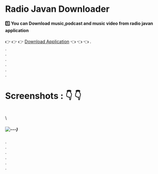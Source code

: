 # Radio Javan Downloader
#### :one: You can Download music,podcast and music video from radio javan application


:point_right: :point_right: :point_right: [Download Application](https://github.com/alitabatabaei1381/RJ-Downloader/blob/master/app/release/app-release.apk) :point_left: :point_left: :point_left:
. \
. \
. \
. \
. \
. \
. 
# Screenshots : :point_down: :point_down:
\
\
##### ![---](https://raw.githubusercontent.com/alitabatabaei1381/RJ-Downloader/master/ScreenShot/Screenshot_2021-07-12-13-07-35-105_ir.rjdownloader.jpg?raw=true))

.\
.\
.\
.\
.\
.



